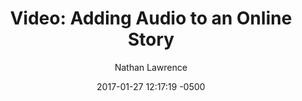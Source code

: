 ---
layout: video
title:  "Video: Adding Audio to an Online Story"
date:   2017-01-27 12:17:19 -0500
categories: ['Newscast','Web','Online','Core Publisher', 'Creative Commons', 'Video']
excerpt: Learn how to add audio to your Core Publisher posts.
embed-url: https://www.youtube.com/embed/0UqqD_WC650
author: Nathan Lawrence
---